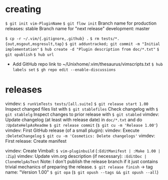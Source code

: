 # creating

`$ git init vim-PluginName`
`$ git flow init`
Branch name for production releases: stable
Branch name for "next release" development: master

`$ cp -r ~/.vim/{.gitignore,.github} .`
`$ rm tests/*.{out,msgout,msgresult,tap}`
`$ git adduntracked; git commit -m "Initial implementation"`
`$ hub create -d "Plugin description from doc/*.txt"`
`$ git opublish`
`$ hub url`
- Add GitHub repo link to ~/Unixhome/.vim/thesaurus/vimscripts.txt
`$ hub labels set`
`$ gh repo edit --enable-discussions`

# releases

vimdev: `$ runVimTests tests/[all.suite]`
`$ git release start 1.00`
Inspect changed files list with `$ git stablefiles`
Check changelog with `$ git stablelg`
Inspect changes to prior release with `$ git stabled`
vimdev: Update changelog (at least with release date) in `doc/*.txt` and do `:UpdateHelpAsReadme`
`$ git release commit` (`$ git cu -m 'Release 1.00'`)
vimdev: First GitHub release (of a small plugin):
vimdev: Execute `:DeleteChangelog`
`$ git cu -m 'Cosmetics: Delete changelogs'`
vimdev: First release: Create manifest

vimdev: Create Vimball: `$ vim-pluginbuild` (`:EditManifest | :Make 1.00 | :Zip`)
vimdev: Update vim.org description (if necessary): `:EditDoc | CloneHelpAsText`
Note: I don't publish the release branch if it just contains trivial mechanics of preparing the release.
`$ git release finish` -> tag name: "Version 1.00"
`$ git opa` (`$ git opush --tags && git opush --all`)
